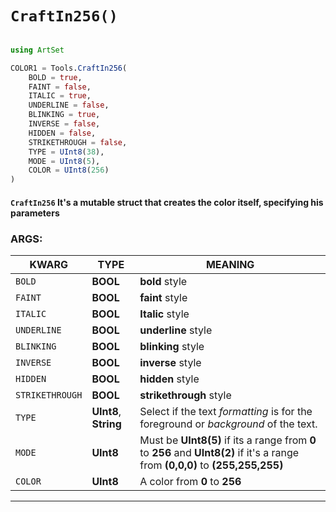# `CraftIn256()`

```julia

using ArtSet

COLOR1 = Tools.CraftIn256(
    BOLD = true,
    FAINT = false,
    ITALIC = true,
    UNDERLINE = false,
    BLINKING = true,
    INVERSE = false,
    HIDDEN = false,
    STRIKETHROUGH = false,
    TYPE = UInt8(38),
    MODE = UInt8(5),
    COLOR = UInt8(256)
)

```

#### `CraftIn256` It's a mutable struct that creates the color itself, specifying his parameters

### ARGS:

| KWARG              | TYPE     | MEANING  |
| ------------------ | -------- | -------- |
| `BOLD`             | **BOOL** | **bold** style
| `FAINT`            | **BOOL** | **faint** style
| `ITALIC`           | **BOOL** | **Italic** style
| `UNDERLINE`        | **BOOL** | **underline** style
| `BLINKING`         | **BOOL** | **blinking** style
| `INVERSE`          | **BOOL** | **inverse** style
| `HIDDEN`           | **BOOL** | **hidden** style
| `STRIKETHROUGH`    | **BOOL** | **strikethrough** style
| `TYPE`             | **UInt8**, **String** | Select if the text *formatting* is for the foreground or *background* of the text.
| `MODE`             | **UInt8** | Must be **UInt8(5)** if its a range from **0** to **256** and **UInt8(2)** if it's a range from **(0,0,0)** to **(255,255,255)**
| `COLOR`            | **UInt8** | A color from **0** to **256** |

----